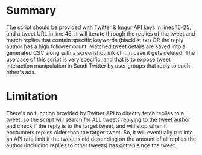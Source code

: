 # Summary
The script should be provided with Twitter & Imgur API keys in lines 16-25, and a tweet URL in line 46.
It will iterate through the replies of the tweet and match replies that contain specific keywords (blacklist.txt) OR the reply author has a high follower count.
Matched tweet details are saved into a generated CSV along with a screenshot link of it in case it gets deleted.
The use case of this script is very specific, and that is to expose tweet interaction manipulation in Saudi Twitter by user groups that reply to each other's ads.
# Limitation
There's no function provided by Twitter API to directly fetch replies to a tweet, so the script will search for ALL tweets replying to the tweet author and check if the reply is to the target tweet, and will stop when it encounters replies older than the targer tweet. So, it will eventually run into an API rate limit if the tweet is old depending on the amount of all replies the author (including replies to other tweets) has gotten since the tweet.

